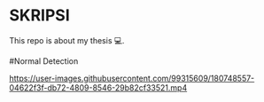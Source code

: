 # SKRIPSI
This repo is about my thesis 💻.

#Normal Detection

https://user-images.githubusercontent.com/99315609/180748557-04622f3f-db72-4809-8546-29b82cf33521.mp4
